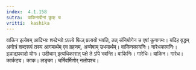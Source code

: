```yaml
---
index:  4.1.158
sutra:  वाकिनादीनां कुक् च
vritti:  kashika 
---
```


वाकिन इत्येवम् आदिभ्यः शब्देभ्यो ऽपत्ये फिञ् प्रत्ययो भवति, तत् संनियोगेन च एषां कुगागमः। यदिह वृद्धम् अगोत्रं शब्दरूपं तस्य आगमार्थम् एव ग्रहणम्, अन्येषाम् उभयार्थम्। वाकिनकायनिः। गारेधकायनिः। इञाद्यपवादो योगः। उदीचाम् इत्यधिकारात् पक्षे ते ऽपि भवन्ति। वाकिनिः। गारेधिः। वाकिन। गारेध। कार्कट्य। काक। लङ्का। चर्मिवर्मिणोर् नलोपश्च।

